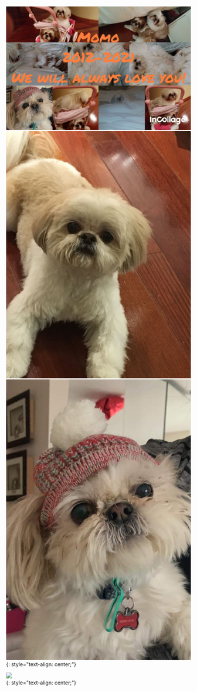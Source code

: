 ![](/6A951FA7-3A98-4881-8381-C7C8580A86ED.jpeg)
![](/89DE884A-DA7A-4ABC-9386-1439D85F9458.jpeg)
![](/9AA05A99-CFE8-40E9-9717-50038DD1DBAF.jpeg)
{: style="text-align: center;"}

![](/A126A2AC-CC17-432C-8178-7D4C394DDECD.gif)  
{: style="text-align: center;"}
